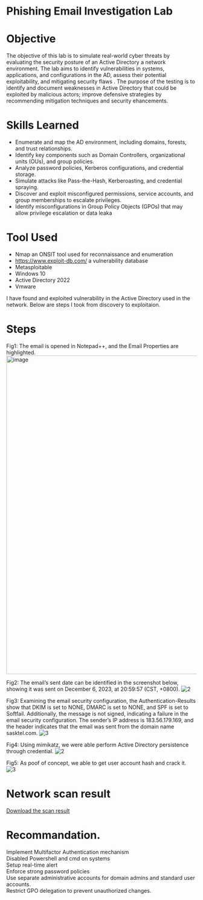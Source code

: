 # Phishing Email Investigation Lab

# Objective
The objective of this lab is to simulate real-world cyber threats by evaluating the security posture of an Active Directory a network environment. The lab aims to identify vulnerabilities in systems, applications, and configurations in the AD, assess their potential exploitability, and mitigating security flaws . The purpose of the testing is to identify and document weaknesses in Active Directory that could be exploited by malicious actors; improve defensive strategies by recommending mitigation techniques and security ehancements.

# Skills Learned
- Enumerate and map the AD environment, including domains, forests, and trust relationships.
- Identify key components such as Domain Controllers, organizational units (OUs), and group policies.
- Analyze password policies, Kerberos configurations, and credential storage.
- Simulate attacks like Pass-the-Hash, Kerberoasting, and credential spraying.
- Discover and exploit misconfigured permissions, service accounts, and group memberships to escalate privileges.
- Identify misconfigurations in Group Policy Objects (GPOs) that may allow privilege escalation or data leaka


# Tool Used
- Nmap an ONSIT tool used for reconnaissance and enumeration
- https://www.exploit-db.com/ a vulnerability database
- Metasploitable
- Windows 10
- Active Directory 2022
- Vmware

I have found and exploited vulnerability in the Active Directory used in the network. Below are steps I took from discovery to exploitaion.

  # Steps
  Fig1: The email is opened in Notepad++, and the Email Properties are highlighted.
  <img width="1888" height="840" alt="image" src="https://github.com/user-attachments/assets/57d27cfc-e9dc-49db-b355-7b92a532ffff" />

  Fig2: The email’s sent date can be identified in the screenshot below, showing it was sent on December 6, 2023, at 20:59:57 (CST, +0800).
  ![2](https://github.com/user-attachments/assets/059dda57-3298-4973-bb80-2a0f7c61ae75)


  Fig3: Examining the email security configuration, the Authentication-Results show that DKIM is set to NONE, DMARC is set to NONE, and SPF is set to Softfail. Additionally, the message is not signed, indicating a failure in the email security configuration. The sender’s IP address is 183.56.179.169, and the header indicates that the email was sent from the domain name sasktel.com.
 ![3](https://github.com/user-attachments/assets/6f51adbc-4213-40bb-9cff-58adbb974d9e)


  Fig4: Using mimikatz, we were able perform Active Directory persistence through credential.
  ![2](https://github.com/user-attachments/assets/2dbdb630-2039-4050-b9fc-500616a68ac8)

  Fig5: As poof of concept, we able to get user account hash and crack it.
  ![3](https://github.com/user-attachments/assets/e895a387-0b1d-4e6a-99cd-f5360331e7c9)

  

# Network scan result
  <a href="https://tinyurl.com/Network-Scan-result">Download the scan result</a>

# Recommandation.
Implement  Multifactor Authentication mechanism </br>
Disabled Powershell and cmd on systems </br>
Setup real-time alert </br>
Enforce strong password policies  </br>
Use separate administrative accounts for domain admins and standard user accounts.</br>
Restrict GPO delegation to prevent unauthorized changes.
